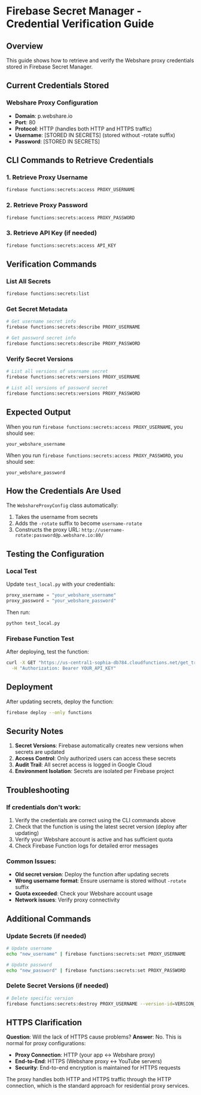 # Firebase Secret Manager - Credential Verification Guide

## Overview
This guide shows how to retrieve and verify the Webshare proxy credentials stored in Firebase Secret Manager.

## Current Credentials Stored

### Webshare Proxy Configuration
- **Domain**: p.webshare.io
- **Port**: 80
- **Protocol**: HTTP (handles both HTTP and HTTPS traffic)
- **Username**: [STORED IN SECRETS] (stored without -rotate suffix)
- **Password**: [STORED IN SECRETS]

## CLI Commands to Retrieve Credentials

### 1. Retrieve Proxy Username
```bash
firebase functions:secrets:access PROXY_USERNAME
```

### 2. Retrieve Proxy Password
```bash
firebase functions:secrets:access PROXY_PASSWORD
```

### 3. Retrieve API Key (if needed)
```bash
firebase functions:secrets:access API_KEY
```

## Verification Commands

### List All Secrets
```bash
firebase functions:secrets:list
```

### Get Secret Metadata
```bash
# Get username secret info
firebase functions:secrets:describe PROXY_USERNAME

# Get password secret info
firebase functions:secrets:describe PROXY_PASSWORD
```

### Verify Secret Versions
```bash
# List all versions of username secret
firebase functions:secrets:versions PROXY_USERNAME

# List all versions of password secret
firebase functions:secrets:versions PROXY_PASSWORD
```

## Expected Output

When you run `firebase functions:secrets:access PROXY_USERNAME`, you should see:
```
your_webshare_username
```

When you run `firebase functions:secrets:access PROXY_PASSWORD`, you should see:
```
your_webshare_password
```

## How the Credentials Are Used

The `WebshareProxyConfig` class automatically:
1. Takes the username from secrets
2. Adds the `-rotate` suffix to become `username-rotate`
3. Constructs the proxy URL: `http://username-rotate:password@p.webshare.io:80/`

## Testing the Configuration

### Local Test
Update `test_local.py` with your credentials:
```python
proxy_username = "your_webshare_username"
proxy_password = "your_webshare_password"
```

Then run:
```bash
python test_local.py
```

### Firebase Function Test
After deploying, test the function:
```bash
curl -X GET "https://us-central1-sophia-db784.cloudfunctions.net/get_transcript?videoId=dQw4w9WgXcQ" \
  -H "Authorization: Bearer YOUR_API_KEY"
```

## Deployment

After updating secrets, deploy the function:
```bash
firebase deploy --only functions
```

## Security Notes

1. **Secret Versions**: Firebase automatically creates new versions when secrets are updated
2. **Access Control**: Only authorized users can access these secrets
3. **Audit Trail**: All secret access is logged in Google Cloud
4. **Environment Isolation**: Secrets are isolated per Firebase project

## Troubleshooting

### If credentials don't work:
1. Verify the credentials are correct using the CLI commands above
2. Check that the function is using the latest secret version (deploy after updating)
3. Verify your Webshare account is active and has sufficient quota
4. Check Firebase Function logs for detailed error messages

### Common Issues:
- **Old secret version**: Deploy the function after updating secrets
- **Wrong username format**: Ensure username is stored without `-rotate` suffix
- **Quota exceeded**: Check your Webshare account usage
- **Network issues**: Verify proxy connectivity

## Additional Commands

### Update Secrets (if needed)
```bash
# Update username
echo "new_username" | firebase functions:secrets:set PROXY_USERNAME

# Update password  
echo "new_password" | firebase functions:secrets:set PROXY_PASSWORD
```

### Delete Secret Versions (if needed)
```bash
# Delete specific version
firebase functions:secrets:destroy PROXY_USERNAME --version-id=VERSION_NUMBER
```

## HTTPS Clarification

**Question**: Will the lack of HTTPS cause problems?
**Answer**: No. This is normal for proxy configurations:

- **Proxy Connection**: HTTP (your app ↔ Webshare proxy)
- **End-to-End**: HTTPS (Webshare proxy ↔ YouTube servers)
- **Security**: End-to-end encryption is maintained for HTTPS requests

The proxy handles both HTTP and HTTPS traffic through the HTTP connection, which is the standard approach for residential proxy services.
